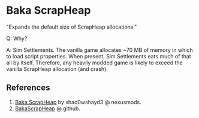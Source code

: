 # Baka ScrapHeap

"Expands the default size of ScrapHeap allocations."

Q: Why?

A: Sim Settlements.
The vanilla game allocates ~70 MB of memory in which to load script properties.
When present, Sim Settlements eats much of that all by itself.
Therefore, any heavily modded game is likely to exceed the vanilla ScrapHeap allocation (and crash).

## References

1. [Baka ScrapHeap](https://www.nexusmods.com/fallout4/mods/46340) by shad0wshayd3 @ nexusmods.
2. [BakaScrapHeap](https://github.com/shad0wshayd3-FO4/BakaScrapHeap) @ github.
